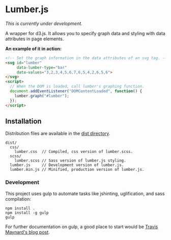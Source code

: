 # Lumber.js

_This is currently under development._

A wrapper for d3.js. It allows you to specify graph data and styling with data attributes in page elements.

__An example of it in action:__

```html
<!-- Set the graph information in the data attributes of an svg tag. -->
<svg id="lumber"
     data-lumber-type="bar"
     data-values="3,2,3,4,5,6,7,6,5,4,2,6,5,6">
</svg>
<script>
  // When the DOM is loaded, call lumber's graphing function.
  document.addEventListener("DOMContentLoaded", function() {
    lumber.graph("#lumber");
  });
</script>
```

## Installation

Distribution files are available in the [dist directory](https://github.com/johnotander/lumberjs/tree/master/dist).

```
dist/
  css/
    lumber.css  // Compiled, css version of lumber.scss.
  scss/
    lumber.scss // Sass version of lumber.js styling.
  lumber.js     // Development version of lumber.js.
  lumber.min.js // Minified, production version of lumber.js.
```

### Development

This project uses gulp to automate tasks like jshinting, uglification, and sass compilation:

```
npm install .
npm install -g gulp
gulp
```

For further documentation on gulp, a good place to start would be [Travis Maynard's blog post](http://travismaynard.com/writing/getting-started-with-gulp).
